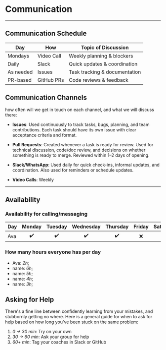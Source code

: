 <!--
    this template is for inspiration, feel free to change it however you like!

    Careful! be sure to protect your privacy when filling out this document
        everything you write here will be public
        so share only what you are comfortable sharing online
        you can share the rest in confidence with you group by another channel
-->

# Communication

---

## Communication Schedule

| Day      | How       | Topic of Discussion         |
|----------|-----------|------------------------------|
| Mondays  | Video Call | Weekly planning & blockers   |
| Daily    | Slack      | Quick updates & coordination |
| As needed| Issues     | Task tracking & documentation|
| PR-based | GitHub PRs | Code reviews & feedback      |

## Communication Channels

how often will we get in touch on each channel, and what we will discuss there:

- **Issues**: Used continuously to track tasks, bugs, planning, and team
contributions. Each task should have
its own issue with clear acceptance criteria and format.

- **Pull Requests**: Created whenever a task is ready for review.
Used for technical discussion,
code/doc review, and decisions on whether something is ready to merge.
Reviewed within 1–2 days of opening.

- **Slack/WhatsApp**: Used daily for quick check-ins, informal updates, and coordination.
  Also used for reminders or schedule updates.

- **Video Calls**: Weekly

---

## Availability

### Availability for calling/messaging

| Day    | Monday | Tuesday | Wednesday | Thursday | Friday | Saturday | Sunday |
| ------ | :----: | :-----: | :-------: | :------: | :----: | :------: | :----: |
| Ava    |  ✔️    |✔️      |✔️         |✔️|        ❌|    ❌      |  ✔️      |

### How many hours everyone has per day

- Ava: _2h_;
- name: _6h_;
- name: _5h_;
- name: _4h_;
- name: _3h_;

## Asking for Help

There's a fine line between confidently learning from your mistakes, and
stubbornly getting no where. Here is a general guide for when to ask for help
based on how long you've been stuck on the same problem:

1. _0 -> 30 min_: Try on your own
1. _30 -> 60 min_: Ask your group for help
1. _60+ min_: Tag your coaches in Slack or GitHub
